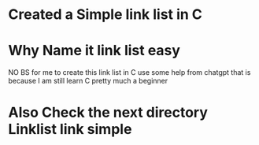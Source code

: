 # Created a Simple link list in C 

# Why Name it link list easy 
 NO BS for me to create this link list in C use some help from 
 chatgpt that is because I am still learn C pretty much a beginner 

# Also Check the next directory Linklist link simple 
